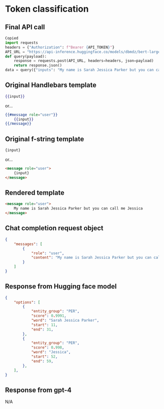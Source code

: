 # Token classification

## Final API call

```python
Copied
import requests
headers = {"Authorization": f"Bearer {API_TOKEN}"}
API_URL = "https://api-inference.huggingface.co/models/dbmdz/bert-large-cased-finetuned-conll03-english"
def query(payload):
    response = requests.post(API_URL, headers=headers, json=payload)
    return response.json()
data = query({"inputs": "My name is Sarah Jessica Parker but you can call me Jessica"})
```

## Original Handlebars template

```handlebars
{{input}}
```

or...

```handlebars
{{#message role="user"}}
    {{input}}
{{/message}}
```

## Original f-string template

```html
{input}
```

or...

```html
<message role="user">
    {input}
</message>
```

## Rendered template

```html
<message role="user">
    My name is Sarah Jessica Parker but you can call me Jessica
</message>
```

## Chat completion request object

```json
{
    "messages": [
        {
            "role": "user",
            "content": "My name is Sarah Jessica Parker but you can call me Jessica"
        }
    ]
}
```

## Response from Hugging face model

```json
{
    "options": [
        {
            "entity_group": "PER",
            "score": 0.9991,
            "word": "Sarah Jessica Parker",
            "start": 11,
            "end": 31,
        },
        {
            "entity_group": "PER",
            "score": 0.998,
            "word": "Jessica",
            "start": 52,
            "end": 59,
        },
    ],
}
```

## Response from gpt-4

N/A